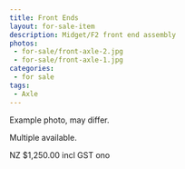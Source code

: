 ```yaml
---
title: Front Ends
layout: for-sale-item
description: Midget/F2 front end assembly
photos:
 - for-sale/front-axle-2.jpg
 - for-sale/front-axle-1.jpg
categories:
 - for sale
tags:
 - Axle
---
```


Example photo, may differ.

Multiple available.

NZ $1,250.00 incl GST ono

